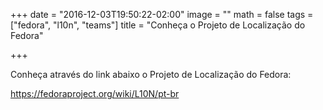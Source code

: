 +++
date = "2016-12-03T19:50:22-02:00"
image = ""
math = false
tags = ["fedora", "l10n", "teams"]
title = "Conheça o Projeto de Localização do Fedora"

+++

Conheça através do link abaixo o Projeto de Localização do Fedora:

https://fedoraproject.org/wiki/L10N/pt-br
